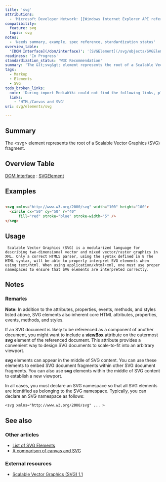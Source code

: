 ```yaml
---
title: 'svg'
attributions:
  - 'Microsoft Developer Network: [[Windows Internet Explorer API reference](http://msdn.microsoft.com/en-us/library/ie/hh828809%28v=vs.85%29.aspx) Article]'
compatibility:
  feature: svg
  topic: svg
notes:
  - 'Needs summary, example, spec reference, standardization status'
overview_table:
  '[DOM Interface](/dom/interface)': '[SVGElement](/svg/objects/SVGElement)'
readiness: 'In Progress'
standardization_status: 'W3C Recommendation'
summary: 'The &lt;svg&gt; element represents the root of a Scalable Vector Graphics (SVG) fragment.'
tags:
  - Markup
  - Elements
  - SVG
todo_broken_links:
  note: 'During import MediaWiki could not find the following links, please fix and adjust this list.'
  links:
    - 'HTML/Canvas and SVG'
uri: svg/elements/svg

---
```

## Summary

The &lt;svg&gt; element represents the root of a Scalable Vector Graphics (SVG) fragment.

## Overview Table

[DOM Interface](/dom/interface)
:   [SVGElement](/svg/objects/SVGElement)

## Examples

``` html

<svg xmlns="http://www.w3.org/2000/svg" width="100" height="100">
  <circle cx="50" cy="50" r="40"
      fill="red" stroke="blue" stroke-width="5" />
</svg>

```

## Usage

     Scalable Vector Graphics (SVG) is a modularized language for describing two-dimensional vector and mixed vector/raster graphics in XML. Only a correct HTML5 parser, using the syntax defined in 8 The HTML syntax, will be able to properly interpret SVG elements when using text/html. When using application/xhtml+xml, one must use proper namespaces to ensure that SVG elements are interpreted correctly.

## Notes

### Remarks

**Note:** In addition to the attributes, properties, events, methods, and styles listed above, SVG elements also inherent core HTML attributes, properties, events, methods, and styles.

If an SVG document is likely to be referenced as a component of another document, you might want to include a [**viewBox**](/svg/properties/viewBox) attribute on the outermost **svg** element of the referenced document. This attribute provides a convenient way to design SVG documents to scale-to-fit into an arbitrary viewport.

**svg** elements can appear in the middle of SVG content. You can use these elements to embed SVG document fragments within other SVG document fragments. You can also use **svg** elements within the middle of SVG content to establish a new viewport.

In all cases, you must declare an SVG namespace so that all SVG elements are identified as belonging to the SVG namespace. Typically, you can declare an SVG namespace as follows:

    <svg xmlns="http://www.w3.org/2000/svg" ... >

## See also

### Other articles

-   [List of SVG Elements](/svg/elements)
-   [A comparison of canvas and SVG](/w/index.php?title=HTML/Canvas_and_SVG&action=edit&redlink=1)

### External resources

-   [Scalable Vector Graphics (SVG) 1.1](http://www.w3.org/TR/SVG11/)
